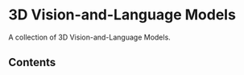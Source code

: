 <h1>3D Vision-and-Language Models</h1>

A collection of 3D Vision-and-Language Models.

## Contents

